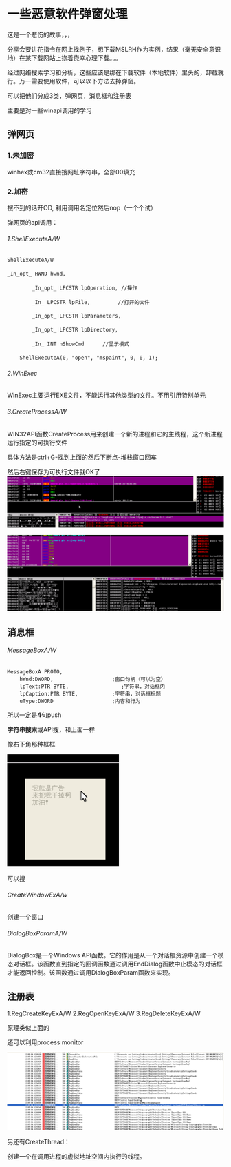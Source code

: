 # 一些恶意软件弹窗处理

这是一个悲伤的故事，，，

分享会要讲花指令在网上找例子，想下载MSLRH作为实例，结果（毫无安全意识地）在某下载网站上抱着侥幸心理下载。。。

经过网络搜索学习和分析，这些应该是绑在下载软件（本地软件）里头的，卸载就行。万一需要使用软件，可以以下方法去掉弹窗。

可以把他们分成3类，弹网页，消息框和注册表

主要是对一些winapi调用的学习

## 弹网页

### 1.未加密

winhex或cm32直接搜网址字符串，全部00填充



### 2.加密

搜不到的话开OD, 利用调用名定位然后nop（一个个试）

弹网页的api调用：

###### 1.ShellExecuteA/W

```
ShellExecuteA/W

_In_opt_ HWND hwnd,

        _In_opt_ LPCSTR lpOperation, //操作

        _In_ LPCSTR lpFile,         //打开的文件

        _In_opt_ LPCSTR lpParameters,

        _In_opt_ LPCSTR lpDirectory,

        _In_ INT nShowCmd      //显示模式

    ShellExecuteA(0, "open", "mspaint", 0, 0, 1);
```

###### 2.WinExec

WinExec主要运行EXE文件，不能运行其他类型的文件。不用引用特别单元

###### 3.CreateProcessA/W

WIN32API函数CreateProcess用来创建一个新的进程和它的主线程，这个新进程运行指定的可执行文件

具体方法是ctrl+G-找到上面的然后下断点-堆栈窗口回车

然后右键保存为可执行文件就OK了
![Snipaste_2020-08-06_20-11-38](pics/Snipaste_2020-08-06_20-11-38.png)

![Snipaste_2020-08-06_20-12-26](pics/Snipaste_2020-08-06_20-12-26.png)

## 消息框

###### MessageBoxA/W

```
MessageBoxA PROTO,
    hWnd:DWORD,                   ;窗口句柄（可以为空）
    lpText:PTR BYTE,                 ;字符串，对话框内
    lpCaption:PTR BYTE,           ;字符串，对话框标题
    uType:DWORD                   ;内容和行为
```

所以一定是**4**句push

**字符串搜索**或API搜，和上面一样

像右下角那种框框

![Snipaste_2020-08-06_20-13-31](pics/Snipaste_2020-08-06_20-13-31.png)

可以搜

###### CreateWindowExA/w

创建一个窗口

###### DialogBoxParamA/W

DialogBox是一个Windows API函数。它的作用是从一个对话框资源中创建一个模态对话框。该函数直到指定的回调函数通过调用EndDialog函数中止模态的对话框才能返回控制。该函数通过调用DialogBoxParam函数来实现。

## 注册表

1.RegCreateKeyExA/W
2.RegOpenKeyExA/W
3.RegDeleteKeyExA/W

原理类似上面的

还可以利用process monitor

![Snipaste_2020-08-06_20-19-37](pics/Snipaste_2020-08-06_20-19-37.png)

另还有CreateThread：

创建一个在调用进程的虚拟地址空间内执行的线程。